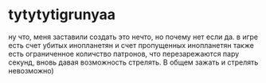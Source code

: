 # tytytytigrunyaa
ну что, меня заставили создать это нечто,
но почему нет если да. 
в игре есть счет убитых инопланетян и счет пропущенных инопланетян
также есть ограниченное количство патронов, что перезарежаются пару секунд, вновь давая возможность стрелять. В общем зажать и стрелять невозможно)
